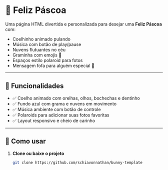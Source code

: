 # 🐰 Feliz Páscoa 

Uma página HTML divertida e personalizada para desejar uma **Feliz Páscoa** com:
- Coelhinho animado pulando
- Música com botão de play/pause
- Nuvens flutuantes no céu
- Graminha com emojis 🌿
- Espaços estilo polaroid para fotos
- Mensagem fofa para alguém especial 💖

---

## 🎵 Funcionalidades

- ✅ Coelho animado com orelhas, olhos, bochechas e dentinho
- ✅ Fundo azul com grama e nuvens em movimento
- ✅ Música ambiente com botão de controle
- ✅ Polaroids para adicionar suas fotos favoritas
- ✅ Layout responsivo e cheio de carinho

---

## 📸 Como usar

1. **Clone ou baixe o projeto**
   ```bash
   git clone https://github.com/schiavonnathan/bunny-template
